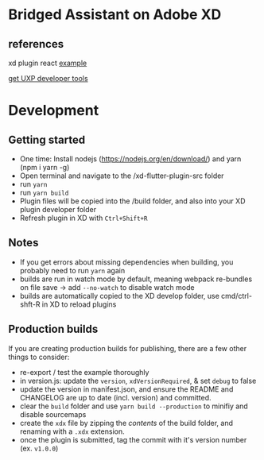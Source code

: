 # Bridged Assistant on Adobe XD



## references
xd plugin react [example](https://github.com/AdobeXD/plugin-samples/tree/master/quick-start-react)


[get UXP developer tools](https://www.adobe.io/photoshop/uxp/devtool/)


# Development

## Getting started
* One time: Install nodejs (https://nodejs.org/en/download/) and yarn (npm i yarn -g)
* Open terminal and navigate to the /xd-flutter-plugin-src folder
* run `yarn`
* run `yarn build` 
* Plugin files will be copied into the /build folder, and also into your XD plugin developer folder 
* Refresh plugin in XD with `Ctrl+Shift+R`

## Notes
* If you get errors about missing dependencies when building, you probably need to run `yarn` again
* builds are run in watch mode by default, meaning webpack re-bundles on file save
  -> add `--no-watch` to disable watch mode
* builds are automatically copied to the XD develop folder, use cmd/ctrl-shft-R in XD to reload plugins

## Production builds
If you are creating production builds for publishing, there are a few other things to consider:
* re-export / test the example thoroughly
* in version.js: update the `version`, `xdVersionRequired`, & set `debug` to false
* update the version in manifest.json, and ensure the README and CHANGELOG are up to date (incl. version) and committed.
* clear the `build` folder and use `yarn build --production` to minifiy and disable sourcemaps
* create the `xdx` file by zipping the _contents_ of the build folder, and renaming with a `.xdx` extension.
* once the plugin is submitted, tag the commit with it's version number (ex. `v1.0.0`)